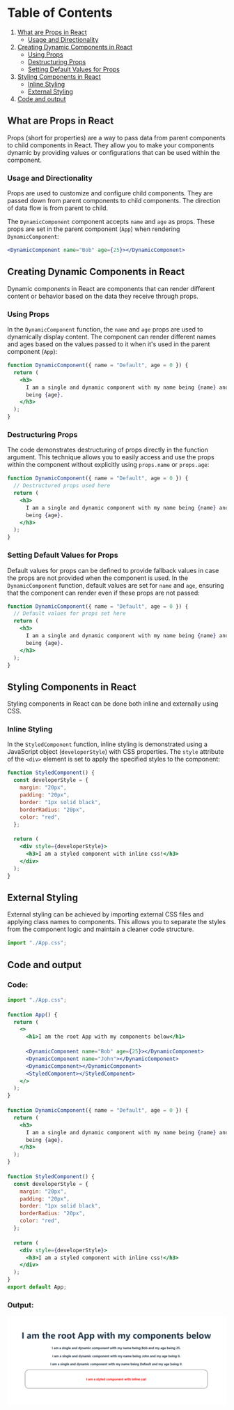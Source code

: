 # Table of Contents

1. [What are Props in React](#what-are-props-in-react)
   - [Usage and Directionality](#usage-and-directionality)
2. [Creating Dynamic Components in React](#creating-dynamic-components-in-react)
   - [Using Props](#using-props)
   - [Destructuring Props](#destructuring-props)
   - [Setting Default Values for Props](#setting-default-values-for-props)
3. [Styling Components in React](#styling-components-in-react)
   - [Inline Styling](#inline-styling)
   - [External Styling](#external-styling)
4. [Code and output](#code-and-output)

## What are Props in React

Props (short for properties) are a way to pass data from parent components to child components in React. They allow you to make your components dynamic by providing values or configurations that can be used within the component.

### Usage and Directionality

Props are used to customize and configure child components. They are passed down from parent components to child components. The direction of data flow is from parent to child.

The `DynamicComponent` component accepts `name` and `age` as props. These props are set in the parent component (`App`) when rendering `DynamicComponent`:

```jsx
<DynamicComponent name="Bob" age={25}></DynamicComponent>
```

## Creating Dynamic Components in React

Dynamic components in React are components that can render different content or behavior based on the data they receive through props.

### Using Props

In the `DynamicComponent` function, the `name` and `age` props are used to dynamically display content. The component can render different names and ages based on the values passed to it when it's used in the parent component (`App`):

```jsx
function DynamicComponent({ name = "Default", age = 0 }) {
  return (
    <h3>
      I am a single and dynamic component with my name being {name} and my age
      being {age}.
    </h3>
  );
}
```

### Destructuring Props

The code demonstrates destructuring of props directly in the function argument. This technique allows you to easily access and use the props within the component without explicitly using `props.name` or `props.age`:

```jsx
function DynamicComponent({ name = "Default", age = 0 }) {
  // Destructured props used here
  return (
    <h3>
      I am a single and dynamic component with my name being {name} and my age
      being {age}.
    </h3>
  );
}
```

### Setting Default Values for Props

Default values for props can be defined to provide fallback values in case the props are not provided when the component is used. In the `DynamicComponent` function, default values are set for `name` and `age`, ensuring that the component can render even if these props are not passed:

```jsx
function DynamicComponent({ name = "Default", age = 0 }) {
  // Default values for props set here
  return (
    <h3>
      I am a single and dynamic component with my name being {name} and my age
      being {age}.
    </h3>
  );
}
```

## Styling Components in React

Styling components in React can be done both inline and externally using CSS.

### Inline Styling

In the `StyledComponent` function, inline styling is demonstrated using a JavaScript object (`developerStyle`) with CSS properties. The `style` attribute of the `<div>` element is set to apply the specified styles to the component:

```jsx
function StyledComponent() {
  const developerStyle = {
    margin: "20px",
    padding: "20px",
    border: "1px solid black",
    borderRadius: "20px",
    color: "red",
  };

  return (
    <div style={developerStyle}>
      <h3>I am a styled component with inline css!</h3>
    </div>
  );
}
```

## External Styling

External styling can be achieved by importing external CSS files and applying class names to components. This allows you to separate the styles from the component logic and maintain a cleaner code structure.

```jsx
import "./App.css";
```

## Code and output

### Code:

```jsx
import "./App.css";

function App() {
  return (
    <>
      <h1>I am the root App with my components below</h1>

      <DynamicComponent name="Bob" age={25}></DynamicComponent>
      <DynamicComponent name="John"></DynamicComponent>
      <DynamicComponent></DynamicComponent>
      <StyledComponent></StyledComponent>
    </>
  );
}

function DynamicComponent({ name = "Default", age = 0 }) {
  return (
    <h3>
      I am a single and dynamic component with my name being {name} and my age
      being {age}.
    </h3>
  );
}

function StyledComponent() {
  const developerStyle = {
    margin: "20px",
    padding: "20px",
    border: "1px solid black",
    borderRadius: "20px",
    color: "red",
  };

  return (
    <div style={developerStyle}>
      <h3>I am a styled component with inline css!</h3>
    </div>
  );
}
export default App;
```

### Output:

![Alt text](3_component.png)
